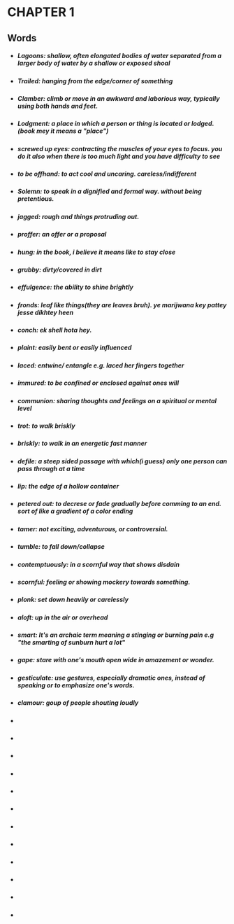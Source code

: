 # CHAPTER 1  

## Words

- ##### Lagoons: shallow, often elongated bodies of water separated from a larger body of water by a shallow or exposed shoal
- ##### Trailed: hanging from the edge/corner of something
- ##### Clamber: climb or move in an awkward and laborious way, typically using both hands and feet.
- ##### Lodgment: a place in which a person or thing is located or lodged.(book mey it means a "place")
- ##### screwed up eyes: contracting the muscles of your eyes to focus. you do it also when there is too much light and you have difficulty to see
- ##### to be offhand: to act cool and uncaring. careless/indifferent
- ##### Solemn: to speak in a dignified and formal way. without being pretentious. 
- ##### jagged: rough and things protruding out.
- ##### proffer: an offer or a proposal
- ##### hung: in the book, i believe it means like to stay close
- ##### grubby: dirty/covered in dirt
- ##### effulgence: the ability to shine brightly
- ##### fronds: leaf like things(they are leaves bruh). ye marijwana key pattey jesse dikhtey heen
- ##### conch: ek shell hota hey.
- #####  plaint: easily bent or easily influenced
- ##### laced: entwine/ entangle e.g. laced her fingers together
- ##### immured: to be confined or enclosed against ones will
- ##### communion: sharing thoughts and feelings on a spiritual or mental level
- ##### trot: to walk briskly
- ##### briskly: to walk in an energetic fast manner
- ##### defile: a steep sided passage with which(i guess) only one person can pass through at a time
- ##### lip: the edge of a hollow container
- ##### petered out: to decrese or fade gradually before comming to an end. sort of like a gradient of a color ending
- ##### tamer: not exciting, adventurous, or controversial.
- ##### tumble: to fall down/collapse
- ##### contemptuously: in a scornful way that shows disdain
- ##### scornful: feeling or showing mockery towards something.
- ##### plonk: set down heavily or carelessly
- ##### aloft: up in the air or overhead
- ##### smart: It's an archaic term meaning a stinging or burning pain e.g "the smarting of sunburn hurt a lot"
- ##### gape: stare with one's mouth open wide in amazement or wonder. 
- ##### gesticulate: use gestures, especially dramatic ones, instead of speaking or to emphasize one's words.
- ##### clamour: goup of people shouting loudly
- ##### 
- #####
- #####
- #####
- #####
- #####
- #####
- #####
- #####
- #####
- #####
- #####
  
  
  
  

